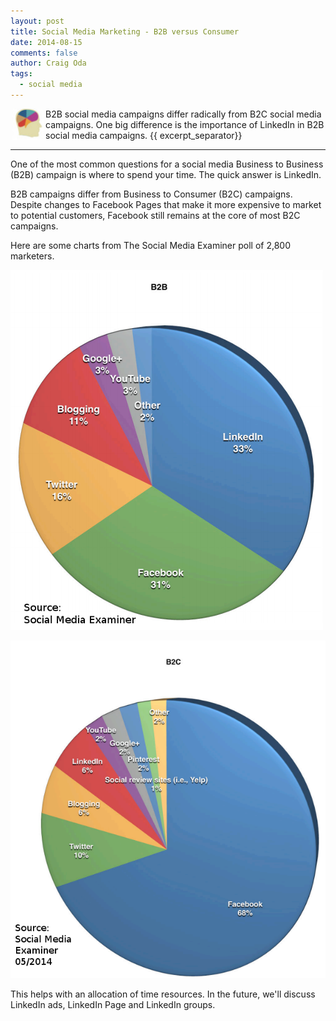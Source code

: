```yaml
---
layout: post
title: Social Media Marketing - B2B versus Consumer 
date: 2014-08-15
comments: false
author: Craig Oda
tags:
  - social media
---
```

<img src = "/img/blog/header/marketer.jpg" height = "50" hspace="3" align="left">
B2B social media campaigns differ radically from B2C social media campaigns.  One big difference is the importance of LinkedIn in B2B social media campaigns.
{{ excerpt_separator}}

---
One of the most common questions for a social media Business to Business (B2B) campaign is
where to spend your time.  The quick answer is LinkedIn.  

B2B campaigns differ from Business to Consumer (B2C) campaigns.  Despite
changes to Facebook Pages that make it more expensive to market to
potential customers, Facebook still remains at the core of most B2C campaigns.

Here are some charts from The Social Media Examiner poll of 2,800 marketers.

![B2B Social Media Chart](/img/blog/2014/08/b2b_channel_focus.png)

![B2C Social Media Chart](/img/blog/2014/08/b2c_channel_focus.png)

This helps with an allocation of time resources.  In the future, we'll discuss LinkedIn ads, LinkedIn Page and LinkedIn groups.